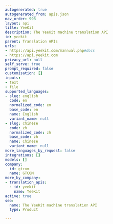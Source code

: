 ```yaml
---
autogenerated: true
autogenerated_from: apis.json
nav_order: 998
layout: api
title: YeeKit
description: The YeeKit machine translation API
id: yeekit
parent: Translation APIs
urls:
- https://api.yeekit.com/mannual.php#docs
- https://api.yeekit.com
privacy_url: null
self_serve: true
prompt_required: false
customisation: []
inputs:
- text
- file
supported_languages:
- slug: english
  code: en
  normalized_code: en
  base_code: en
  name: English
  variant_name: null
- slug: chinese
  code: zh
  normalized_code: zh
  base_code: zh
  name: Chinese
  variant_name: null
more_languages_by_request: false
integrations: []
models: []
company:
  id: gtcom
  name: GTCOM
more_by_company:
- translation_apis:
  - id: yeekit
    name: YeeKit
active: true
seo:
  name: The YeeKit machine translation API
  type: Product

---
```


